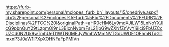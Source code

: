 https://furb-my.sharepoint.com/personal/mclopes_furb_br/_layouts/15/onedrive.aspx?id=%2Fpersonal%2Fmclopes%5Ffurb%5Fbr%2FDocuments%2FFURB%2FDisciplinas%2FTCC%20I&originalPath=aHR0cHM6Ly9mdXJiLW15LnNoYXJlcG9pbnQuY29tLzpmOi9nL3BlcnNvbmFsL21jbG9wZXNfZnVyYl9ici9FbUZCcUZCd0N2Uk9wTmhUeTl1WTN0MEJyWmhWMmNVTGdUWDE1OEhmNTdGTmxnP3J0aW1lPXpXOHNFaFpPMlVn